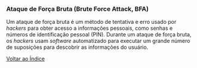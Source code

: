 ### Ataque de Força Bruta (Brute Force Attack, BFA)

Um ataque de força bruta é um método de tentativa e erro usado por _hackers_ para obter acesso a informações pessoais, como senhas e números de identificação pessoal (PIN). Durante um ataque de força bruta, os _hackers_ usam _software_ automatizado para executar um grande número de suposições para descobrir as informações do usuário.

[Voltar ao Índice](../)